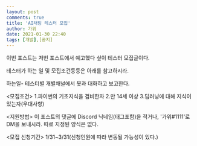 ```yaml
---
layout: post
comments: true
title: 'AI채팅 테스터 모집'
author: 가위
date: 2021-01-30 22:40
tags: [개발],[공지]
---
```


이번 포스트는 저번 포스트에서 예고했다 싶이 테스터 모집글이다.

테스터가 하는 일 및 모집조건등등은 아래를 참고하시라.

하는일- 테스터별 개별채널에서 봇과 대화하고 보고한다.

<모집조건>
1.파이썬의 기초지식을 겸비한자
2.만 14세 이상
3.딥러닝에 대해 지식이 있는자(우대사항)

<지원방법>
이 포스트의 댓글에 Discord 닉네임(태그포함)을 적거나, '가위#1111'로 DM을 보내시라.
따로 지정된 양식은 없다.

<모집 신청기간>
1/31~3/31(신청인원에 따라 변동될 가능성이 있다.)
         
